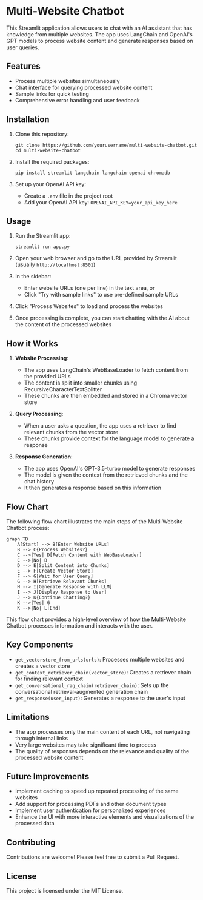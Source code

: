# Multi-Website Chatbot

This Streamlit application allows users to chat with an AI assistant that has knowledge from multiple websites. The app uses LangChain and OpenAI's GPT models to process website content and generate responses based on user queries.

## Features

- Process multiple websites simultaneously
- Chat interface for querying processed website content
- Sample links for quick testing
- Comprehensive error handling and user feedback

## Installation

1. Clone this repository:
   ```
   git clone https://github.com/yourusername/multi-website-chatbot.git
   cd multi-website-chatbot
   ```

2. Install the required packages:
   ```
   pip install streamlit langchain langchain-openai chromadb
   ```

3. Set up your OpenAI API key:
   - Create a `.env` file in the project root
   - Add your OpenAI API key: `OPENAI_API_KEY=your_api_key_here`

## Usage

1. Run the Streamlit app:
   ```
   streamlit run app.py
   ```

2. Open your web browser and go to the URL provided by Streamlit (usually `http://localhost:8501`)

3. In the sidebar:
   - Enter website URLs (one per line) in the text area, or
   - Click "Try with sample links" to use pre-defined sample URLs

4. Click "Process Websites" to load and process the websites

5. Once processing is complete, you can start chatting with the AI about the content of the processed websites

## How it Works

1. **Website Processing**:
   - The app uses LangChain's WebBaseLoader to fetch content from the provided URLs
   - The content is split into smaller chunks using RecursiveCharacterTextSplitter
   - These chunks are then embedded and stored in a Chroma vector store

2. **Query Processing**:
   - When a user asks a question, the app uses a retriever to find relevant chunks from the vector store
   - These chunks provide context for the language model to generate a response

3. **Response Generation**:
   - The app uses OpenAI's GPT-3.5-turbo model to generate responses
   - The model is given the context from the retrieved chunks and the chat history
   - It then generates a response based on this information

## Flow Chart

The following flow chart illustrates the main steps of the Multi-Website Chatbot process:

```mermaid
graph TD
    A[Start] --> B[Enter Website URLs]
    B --> C{Process Websites?}
    C -->|Yes| D[Fetch Content with WebBaseLoader]
    C -->|No| B
    D --> E[Split Content into Chunks]
    E --> F[Create Vector Store]
    F --> G[Wait for User Query]
    G --> H[Retrieve Relevant Chunks]
    H --> I[Generate Response with LLM]
    I --> J[Display Response to User]
    J --> K{Continue Chatting?}
    K -->|Yes| G
    K -->|No| L[End]
```

This flow chart provides a high-level overview of how the Multi-Website Chatbot processes information and interacts with the user.

## Key Components

- `get_vectorstore_from_urls(urls)`: Processes multiple websites and creates a vector store
- `get_context_retriever_chain(vector_store)`: Creates a retriever chain for finding relevant context
- `get_conversational_rag_chain(retriever_chain)`: Sets up the conversational retrieval-augmented generation chain
- `get_response(user_input)`: Generates a response to the user's input

## Limitations

- The app processes only the main content of each URL, not navigating through internal links
- Very large websites may take significant time to process
- The quality of responses depends on the relevance and quality of the processed website content

## Future Improvements

- Implement caching to speed up repeated processing of the same websites
- Add support for processing PDFs and other document types
- Implement user authentication for personalized experiences
- Enhance the UI with more interactive elements and visualizations of the processed data

## Contributing

Contributions are welcome! Please feel free to submit a Pull Request.

## License

This project is licensed under the MIT License.
